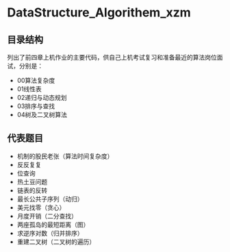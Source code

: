 # DataStructure_Algorithem_xzm
    
## 目录结构
列出了前四章上机作业的主要代码，供自己上机考试复习和准备最近的算法岗位面试，分别是：
- 00算法复杂度
- 01线性表
- 02递归与动态规划
- 03排序与查找
- 04树及二叉树算法

## 代表题目
- 机制的股民老张（算法时间复杂度）<br>
- 反反复复
- 位查询
- 热土豆问题
- 链表的反转
- 最长公共子序列（动归）
- 美元找零（贪心）
- 月度开销（二分查找）
- 两座孤岛的最短距离（图）
- 求逆序对数（归并排序）
- 重建二叉树（二叉树的遍历）

